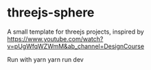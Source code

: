 # threejs-sphere
A small template for threejs projects, inspired by https://www.youtube.com/watch?v=pUgWfqWZWmM&ab_channel=DesignCourse

Run with 
yarn
yarn run dev
